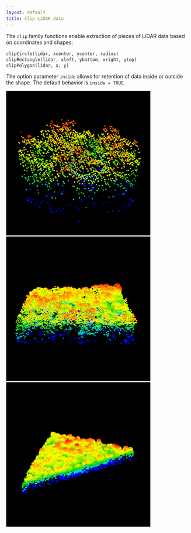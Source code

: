 ```yaml
---
layout: default
title: Clip LiDAR data
---
```


The `clip` family functions enable extraction of pieces of LiDAR data based on coordinates and shapes: 

    clipCircle(lidar, xcenter, ycenter, radius)
    clipRectangle(lidar, xleft, ybottom, xright, ytop)
    clipPolygon(lidar, x, y)
    
The option parameter `inside` allows for retention of data inside or outside the shape. The default behavior is `inside = TRUE`.

![](images/clipCircle.png) ![](images/clipRectangle.png) ![](images/clipPoly.png)
